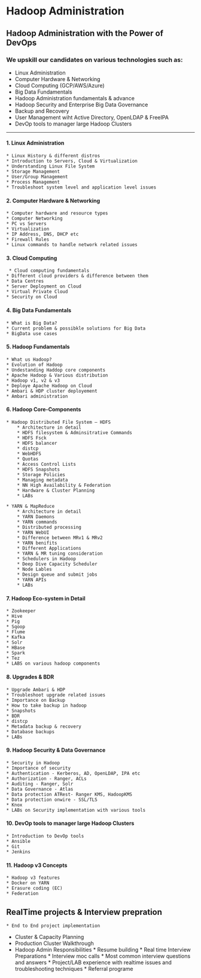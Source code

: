# Hadoop Administration
## Hadoop Administration with the Power of DevOps

### We upskill our candidates on various technologies such as:
* Linux Administration
* Computer Hardware & Networking
* Cloud Computing (GCP/AWS/Azure)
* Big Data Fundamentals
* Hadoop Administration fundamentals & advance
* Hadoop Security and Enterprise Big Data Governance
* Backup and Recovery
* User Management wiht Active Directory, OpenLDAP & FreeIPA
* DevOp tools to manager large Hadoop Clusters

------------------------------------------------------------------------------------------------------------------------------
#### 1. Linux Administration
    * Linux History & different distros
    * Introduction to Servers, Cloud & Virtualization
    * Understanding Linux File System
    * Storage Management
    * User/Group Management
    * Process Management
    * Troubleshoot system level and application level issues

#### 2. Computer Hardware & Networking
    * Computer hardware and resource types
    * Computer Networking
    * PC vs Servers
    * Virtualization
    * IP Address, DNS, DHCP etc
    * Firewall Rules
    * Linux commands to handle network related issues

#### 3. Cloud Computing
	 * Cloud computing fundamentals 
    * Different cloud providers & difference between them
    * Data Centres
    * Server Deployment on Cloud
    * Virtual Private Cloud
    * Security on Cloud

#### 4. Big Data Fundamentals
    * What is Big Data?
    * Current problem & possibkle solutions for Big Data
    * BigData use cases

#### 5. Hadoop Fundamentals
    * What us Hadoop?
    * Evolution of Hadoop
    * Undestanding Haddop core components
    * Apache Hadoop & Various distribution
    * Hadoop v1, v2 & v3
    * Deploye Apache Hadoop on Cloud
    * Ambari & HDP cluster deployement
    * Ambari administration
    
#### 6. Hadoop Core-Components
    * Hadoop Distributed File System – HDFS
    	* Architecture in detail
    	* HDFS filesystem & Adminsitrative Commands
    	* HDFS Fsck
    	* HDFS balancer
    	* distcp
    	* WebHDFS
    	* Quotas
    	* Access Control Lists
    	* HDFS Snapshots
    	* Storage Policies
    	* Managing metadata
    	* NN High Availability & Federation
    	* Hardware & Cluster Planning
    	* LABs

	* YARN & MapReduce
		* Architecture in detail
		* YARN Daemons
		* YARN commands
		* Distributed processing
		* YARN WebUI
		* Difference between MRv1 & MRv2
		* YARN benifits
		* Different Applications
		* YARN & MR tuning consideration
		* Schedulers in Hadoop
		* Deep Dive Capacity Scheduler
		* Node Lables
		* Design queue and submit jobs
		* YARN APIs
		* LABs
      
#### 7. Hadoop Eco-system in Detail
	* Zookeeper
	* Hive
	* Pig
	* Sqoop
	* Flume
	* Kafka
	* Solr
	* HBase
	* Spark
	* Tez
	* LABS on various hadoop components

#### 8. Upgrades & BDR
	* Upgrade Ambari & HDP
	* Troubleshoot upgrade related issues
	* Importance on Backup
	* How to take backup in hadoop
	* Snapshots
	* BDR
	* distcp
	* Metadata backup & recovery
	* Database backups
	* LABs

#### 9. Hadoop Security & Data Governance
	* Security in Hadoop
	* Importance of security
	* Authentication - Kerberos, AD, OpenLDAP, IPA etc
	* Authorization - Ranger, ACLs
	* Auditing - Ranger, Solr
	* Data Governance - Atlas
	* Data protection ATRest- Ranger KMS, HadoopKMS
	* Data protection onwire - SSL/TLS
	* Knox
	* LABs on Security implementation with various tools
   
#### 10. DevOp tools to manager large Hadoop Clusters
	* Introduction to DevOp tools
	* Ansible
	* Git
	* Jenkins

#### 11. Hadoop v3 Concepts
	* Hadoop v3 features
	* Docker on YARN
	* Erasure coding (EC)
	* Federation
   
## RealTime projects & Interview prepration
	* End to End project implementation
   * Cluster & Capacity Planning
   * Production Cluster Walkthrough
   * Hadoop Admin Responsibilities
	* Resume building
	* Real time Interview Preparations
	* Interview moc calls
	* Most common interview questions and answers
	* Project/LAB experience with realtime issues and troubleshooting techniques
	* Referral programe

